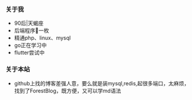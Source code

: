 ### 关于我  
- 90后|天蝎座  
- 后端程序🐶一枚 
- 精通php、linux、mysql
- go正在学习中 
- flutter尝试中

### 关于本站
- github上找的博客差强人意，要么就是装mysql,redis,起很多端口，太麻烦，找到了ForestBlog，既方便，又可以学md语法

